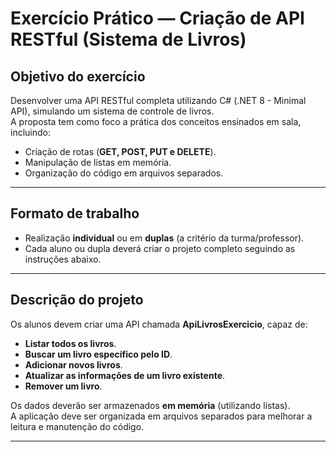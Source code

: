 # Exercício Prático — Criação de API RESTful (Sistema de Livros)

## Objetivo do exercício
Desenvolver uma API RESTful completa utilizando C# (.NET 8 - Minimal API), simulando um sistema de controle de livros.  
A proposta tem como foco a prática dos conceitos ensinados em sala, incluindo:

- Criação de rotas (**GET, POST, PUT e DELETE**).
- Manipulação de listas em memória.
- Organização do código em arquivos separados.

---

## Formato de trabalho

- Realização **individual** ou em **duplas** (a critério da turma/professor).
- Cada aluno ou dupla deverá criar o projeto completo seguindo as instruções abaixo.

---

## Descrição do projeto

Os alunos devem criar uma API chamada **ApiLivrosExercicio**, capaz de:

- **Listar todos os livros**.
- **Buscar um livro específico pelo ID**.
- **Adicionar novos livros**.
- **Atualizar as informações de um livro existente**.
- **Remover um livro**.

Os dados deverão ser armazenados **em memória** (utilizando listas).  
A aplicação deve ser organizada em arquivos separados para melhorar a leitura e manutenção do código.

---

